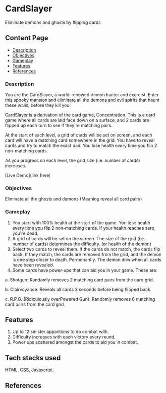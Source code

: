 # CardSlayer
Eliminate demons and ghosts by flipping cards
## Content Page
  * [Description](#description)
  * [Objectives](#objectives)
  * [Gameplay](#gameplay)
  * [Features](#features)
  * [References](#references)


### Description

You are the CardSlayer, a world-renowed demon hunter and exorcist. Enter this spooky mansion and eliminate all the demons and evil spirits that haunt these walls, before they kill you!

CardSlayer is a derivation of the card game, Concentration. This is a card game where all cards are laid face down on a surface, and 2 cards are flipped up each turn to see if they're matching pairs.

At the start of each level, a grid of cards will be set on screen, and each card will have a matching card somewhere in the grid. You have to reveal cards and try to match the exact pair. You lose health every time you flip 2 non-matching cards.

As you progress on each level, the grid size (i.e. number of cards) increases.

[Live Demo](link here)

### Objectives
Eliminate all the ghosts and demons (Meaning reveal all card pairs)

### Gameplay
1. You start with 100% health at the start of the game. You lose health every time you flip 2 non-matching cards. If your health reaches zero, you're dead.
2. A grid of cards will be set on the screen. The size of the grid (i.e. number of cards) determines the difficulty. (or health of the demon)
3. Select two cards to reveal them. If the cards do not match, the cards flip back. If they match, the cards are removed from the grid, and the demon is one step closer to death. Permenantly. The demon dies when all cards have been revealed.
4. Some cards have power-ups that can aid you in your game. These are:

  a. Shotgun: Randomly removes 2 matching card pairs from the card grid.

  b. Clairvoyance: Reveals all cards 3 seconds before being flipped back.

  c. R.P.G. (Ridiculously overPowered Gun): Randomly removes 6 matching card pairs from the card grid.

## Features
1. Up to 12 sinister apparitions to do combat with.
2. Difficulty increases with each victory every round.
3. Power ups scattered amongst the cards to aid you in combat.

## Tech stacks used
HTML, CSS, Javascript. 

## References

